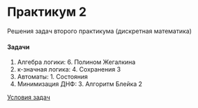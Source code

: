 # Практикум 2
Решения задач второго практикума (дискретная математика)

#### Задачи
1. Алгебра логики: 6. Полином Жегалкина
2. к-значная логика: 4. Сохранения 3
3. Автоматы: 1. Состояния
4. Минимизация ДНФ: 3. Алгоритм Блейка 2

[Условия задач](https://github.com/mur073/anti-de/blob/main/tasks-statements/ALL_TASKS.md)
